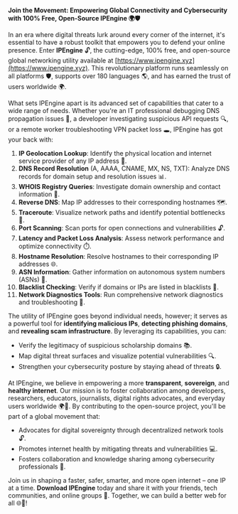 **Join the Movement: Empowering Global Connectivity and Cybersecurity with 100% Free, Open-Source IPEngine 🌍🛡️**

In an era where digital threats lurk around every corner of the internet, it's essential to have a robust toolkit that empowers you to defend your online presence. Enter **IPEngine** 🔓, the cutting-edge, 100% free, and open-source global networking utility available at [https://www.ipengine.xyz](https://www.ipengine.xyz). This revolutionary platform runs seamlessly on all platforms 🛡️, supports over 180 languages 🌎, and has earned the trust of users worldwide 🌍.

What sets IPEngine apart is its advanced set of capabilities that cater to a wide range of needs. Whether you're an IT professional debugging DNS propagation issues 📝, a developer investigating suspicious API requests 🔍, or a remote worker troubleshooting VPN packet loss 🕳️, IPEngine has got your back with:

1.  **IP Geolocation Lookup**: Identify the physical location and internet service provider of any IP address 📍.
2.  **DNS Record Resolution** (A, AAAA, CNAME, MX, NS, TXT): Analyze DNS records for domain setup and resolution issues 📊.
3.  **WHOIS Registry Queries**: Investigate domain ownership and contact information 🔎.
4.  **Reverse DNS**: Map IP addresses to their corresponding hostnames 🗺️.
5.  **Traceroute**: Visualize network paths and identify potential bottlenecks 🔴.
6.  **Port Scanning**: Scan ports for open connections and vulnerabilities 🔓.
7.  **Latency and Packet Loss Analysis**: Assess network performance and optimize connectivity ⏱️.
8.  **Hostname Resolution**: Resolve hostnames to their corresponding IP addresses 🌐.
9.  **ASN Information**: Gather information on autonomous system numbers (ASNs) 👥.
10. **Blacklist Checking**: Verify if domains or IPs are listed in blacklists 🚫.
11. **Network Diagnostics Tools**: Run comprehensive network diagnostics and troubleshooting 🔧.

The utility of IPEngine goes beyond individual needs, however; it serves as a powerful tool for **identifying malicious IPs**, **detecting phishing domains**, and **revealing scam infrastructure**. By leveraging its capabilities, you can:

*   Verify the legitimacy of suspicious scholarship domains 📚.
*   Map digital threat surfaces and visualize potential vulnerabilities 🔍.
*   Strengthen your cybersecurity posture by staying ahead of threats 🔒.

At IPEngine, we believe in empowering a more **transparent**, **sovereign**, and **healthy internet**. Our mission is to foster collaboration among developers, researchers, educators, journalists, digital rights advocates, and everyday users worldwide 🌍👥. By contributing to the open-source project, you'll be part of a global movement that:

*   Advocates for digital sovereignty through decentralized network tools 🔓.
*   Promotes internet health by mitigating threats and vulnerabilities 💻.
*   Fosters collaboration and knowledge sharing among cybersecurity professionals 🤝.

Join us in shaping a faster, safer, smarter, and more open internet – one IP at a time. **Download IPEngine** today and share it with your friends, tech communities, and online groups 📢. Together, we can build a better web for all 🌐👥!